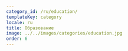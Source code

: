 ```yaml
---
category_id: /ru/education/
templateKey: category
locale: ru
title: Образование
image: ../../images/categories/education.jpg
order: 6
---
```


